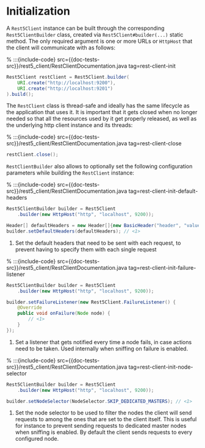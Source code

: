 
# Initialization

A `Rest5Client` instance can be built through the corresponding `Rest5ClientBuilder` class, created via `Rest5Client#builder(...)` static method. The only required argument is one or more URLs or `HttpHost` that the client will communicate with as follows:

% :::{include-code} src={{doc-tests-src}}/rest5_client/RestClientDocumentation.java tag=rest-client-init
```java
Rest5Client restClient = Rest5Client.builder(
    URI.create("http://localhost:9200"),
    URI.create("http://localhost:9201")
).build();
```

The `RestClient` class is thread-safe and ideally has the same lifecycle as the application that uses it. It is important that it gets closed when no longer needed so that all the resources used by it get properly released, as well as the underlying http client instance and its threads:

% :::{include-code} src={{doc-tests-src}}/rest5_client/RestClientDocumentation.java tag=rest-client-close
```java
restClient.close();
```

`RestClientBuilder` also allows to optionally set the following configuration parameters while building the `RestClient` instance:

% :::{include-code} src={{doc-tests-src}}/rest5_client/RestClientDocumentation.java tag=rest-client-init-default-headers
```java
Rest5ClientBuilder builder = Rest5Client
    .builder(new HttpHost("http", "localhost", 9200));

Header[] defaultHeaders = new Header[]{new BasicHeader("header", "value")};
builder.setDefaultHeaders(defaultHeaders); // <1>
```

1. Set the default headers that need to be sent with each request, to prevent having to specify them with each single request


% :::{include-code} src={{doc-tests-src}}/rest5_client/RestClientDocumentation.java tag=rest-client-init-failure-listener
```java
Rest5ClientBuilder builder = Rest5Client
    .builder(new HttpHost("http", "localhost", 9200));

builder.setFailureListener(new Rest5Client.FailureListener() {
    @Override
    public void onFailure(Node node) {
        // <1>
    }
});
```

1. Set a listener that gets notified every time a node fails,  in case actions need to be taken. Used internally when sniffing on failure is enabled.


% :::{include-code} src={{doc-tests-src}}/rest5_client/RestClientDocumentation.java tag=rest-client-init-node-selector
```java
Rest5ClientBuilder builder = Rest5Client
    .builder(new HttpHost("http", "localhost", 9200));

builder.setNodeSelector(NodeSelector.SKIP_DEDICATED_MASTERS); // <1>
```

1. Set the node selector to be used to filter the nodes the client will send requests to among the ones that are set to the client itself. This is useful for instance to prevent sending requests to dedicated master nodes when sniffing is enabled. By default the client sends requests to every configured node.

<!--
TODO - Replacement?
```java
RestClientBuilder builder = RestClient.builder(
        new HttpHost("localhost", 9200, "http"));
builder.setRequestConfigCallback(
    new RestClientBuilder.RequestConfigCallback() {
        @Override
        public RequestConfig.Builder customizeRequestConfig(
                RequestConfig.Builder requestConfigBuilder) {
            return requestConfigBuilder.setSocketTimeout(10000); <1>
        }
    });
```

1. Set a callback that allows to modify the default request configuration (e.g. request timeouts, authentication, or anything that the [`org.apache.http.client.config.RequestConfig.Builder`](https://hc.apache.org/httpcomponents-client-4.5.x/current/httpclient/apidocs/org/apache/http/client/config/RequestConfig.Builder.html) allows to set)
-->

<!--
TODO - Replacement?
```java
RestClientBuilder builder = RestClient.builder(
    new HttpHost("localhost", 9200, "http"));
builder.setHttpClientConfigCallback(new HttpClientConfigCallback() {
        @Override
        public HttpAsyncClientBuilder customizeHttpClient(
                HttpAsyncClientBuilder httpClientBuilder) {
            return httpClientBuilder.setProxy(
                new HttpHost("proxy", 9000, "http"));  <1>
        }
    });
```

1. Set a callback that allows to modify the http client configuration (e.g. encrypted communication over ssl, or anything that the [`org.apache.http.impl.nio.client.HttpAsyncClientBuilder`](https://hc.apache.org/httpcomponents-asyncclient-4.1.x/current/httpasyncclient/apidocs/org/apache/http/impl/nio/client/HttpAsyncClientBuilder.html) allows to set)

-->
